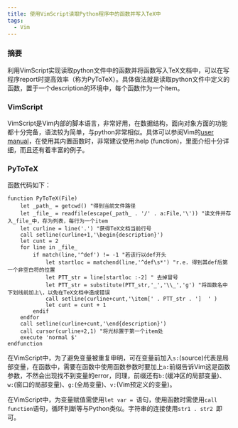 ```yaml
---
title: 使用VimScript读取Python程序中的函数并写入TeX中
tags: 
  - Vim
---
```

 
<script type="text/javascript" src="http://cdn.mathjax.org/mathjax/latest/MathJax.js?config=default"></script>
 
### 摘要

 利用VimScript实现读取python文件中的函数并将函数写入TeX文档中，可以在写程序report时提高效率（称为PyToTeX）。具体做法就是读取python文件中定义的函数，置于一个description的环境中，每个函数作为一个item。

### VimScript

VimScript是Vim内部的脚本语言，非常好用，在数据结构，面向对象方面的功能都十分完备，语法较为简单，与python非常相似。具体可以参阅Vim的[user manual]("http://vimcdoc.sourceforge.net/")，在使用其内置函数时，非常建议使用:help (function)，里面介绍十分详细，而且还有着丰富的例子。

### PyToTeX

函数代码如下：

	function PyToTeX(File)
		let _path_ = getcwd() "得到当前文件路径
		let _file_ = readfile(escape(_path_ . '/' . a:File,'\')) "读文件并存入_file_中，存为列表，每行为一个item
		let curline = line('.') "获得TeX文档当前行号
		call setline(curline+1,'\begin{description}')
		let cunt = 2
		for line in _file_
			if match(line,'^def') != -1 "若该行以def开头
				let startloc = matchend(line,'^def\s*') "r.e. 得到其def后第一个非空白符的位置
				let PTT_str = line[startloc :-2] " 去掉冒号
				let PTT_str = substitute(PTT_str,'_','\\_','g') "将函数名中下划线前加上\，以免在TeX文档中造成错误
				call setline(curline+cunt,'\item[' . PTT_str . ']  ' )
				let cunt = cunt + 1
			endif
		endfor
		call setline(curline+cunt,'\end{description}')
		call cursor(curline+2,1) "将光标置于第一个item处
		execute 'normal $'
	endfunction


在VimScript中，为了避免变量被重复申明，可在变量前加入`s:`(source)代表是局部变量，在函数中，需要在函数中使用函数参数时要加上`a:`前缀告诉Vim这是函数参数，不然会出现找不到变量的error，同理，前缀还有`b:`(缓冲区的局部变量)、`w:`(窗口的局部变量)、`g:`(全局变量)、`v:`(Vim预定义的变量)。

在VimScript中，为变量赋值需使用`let var = `语句，使用函数时需使用`call function`语句，循环判断等与Python类似。字符串的连接使用`str1 . str2 `即可。


